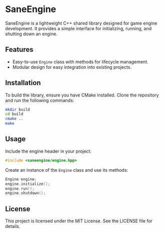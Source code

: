 # SaneEngine

SaneEngine is a lightweight C++ shared library designed for game engine development. It provides a simple interface for initializing, running, and shutting down an engine.

## Features

- Easy-to-use `Engine` class with methods for lifecycle management.
- Modular design for easy integration into existing projects.

## Installation

To build the library, ensure you have CMake installed. Clone the repository and run the following commands:

```bash
mkdir build
cd build
cmake ..
make
```

## Usage

Include the engine header in your project:

```cpp
#include <saneengine/engine.hpp>
```

Create an instance of the `Engine` class and use its methods:

```cpp
Engine engine;
engine.initialize();
engine.run();
engine.shutdown();
```

## License

This project is licensed under the MIT License. See the LICENSE file for details.